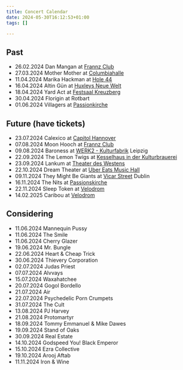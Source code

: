 ```yaml
---
title: Concert Calendar
date: 2024-05-30T16:12:53+01:00
tags: []

---
```

## Past

* 26.02.2024 Dan Mangan at [Frannz Club][frannzclub]
* 27.03.2024 Mother Mother at [Columbiahalle][columbiahalle]
* 11.04.2024 Marika Hackman at [Hole 44][hole44]
* 16.04.2024 Altin Gün at [Huxleys Neue Welt][huxleys]
* 18.04.2024 Yard Act  at [Festsaal Kreuzberg][festsaal]
* 30.04.2024 Florigin at Rotbart
* 01.06.2024 Villagers at [Passionkirche][passionkirche]

## Future (have tickets)

* 23.07.2024 Calexico at [Capitol Hannover][capitolhannover]
* 07.08.2024 Moon Hooch at [Frannz Club][frannzclub]
* 09.08.2024 Baroness at [WERK2 - Kulturfabrik][werk2] Leipzig
* 22.09.2024 The Lemon Twigs at [Kesselhaus in der Kulturbrauerei][kesselhaus]
* 23.09.2024 Lankum at [Theater des Westens][theaterdeswestens]
* 22.10.2024 Dream Theater at [Uber Eats Music Hall][ubereatsmusichall]
* 09.11.2024 They Might Be Giants at [Vicar Street][vicarstreet] Dublin
* 16.11.2024 The Nits at [Passionskirche][passionkirche]
* 22.11.2024 Sleep Token at [Velodrom][velodrom]
* 14.02.2025 Caribou at [Velodrom][velodrom]

## Considering

* 11.06.2024 Mannequin Pussy
* 11.06.2024 The Smile
* 11.06.2024 Cherry Glazer
* 19.06.2024 Mr. Bungle
* 22.06.2024 Heart & Cheap Trick
* 30.06.2024 Thievery Corporation
* 02.07.2024 Judas Priest
* 07.07.2024 Alvvays
* 15.07.2024 Waxahatchee
* 20.07.2024 Gogol Bordello
* 21.07.2024 Air
* 22.07.2024 Psychedelic Porn Crumpets
* 31.07.2024 The Cult
* 13.08.2024 PJ Harvey
* 21.08.2024 Protomartyr
* 18.09.2024 Tommy Emmanuel & Mike Dawes
* 19.09.2024 Stand of Oaks
* 30.09.2024 Real Estate
* 14.10.2024 Godspeed You! Black Emperor
* 15.10.2024 Ezra Collective
* 19.10.2024 Arooj Aftab
* 11.11.2024 Iron & Wine


[privatclub]: https://privatclub-berlin.de
[urbanspree]: https://www.urbanspree.com
[admiralpalast]: https://www.admiralspalast.theater
[columbiahalle]: https://columbiahalle.berlin/
[festsaal]: https://festsaal-kreuzberg.de/en
[frannzclub]: https://frannz.eu
[velodrom]: https://www.velodrom.de/en/
[metropol]: https://metropol-berlin.de
[zitadelle]: https://www.zitadelle-berlin.de
[ewerk]: https://www.e-werk-cologne.com
[berghainkantine]: https://www.berghain.berlin/en/
[roadrunners]: http://www.roadrunners-paradise.de
[hole44]: https://hole-berlin.de
[huxleys]: https://huxleysneuewelt.de
[lark]: https://larkberlin.com
[passionkirche]: https://www.visitberlin.de/en/passionskirche
[capitolhannover]: https://www.capitol-hannover.de
[werk2]: https://www.werk-2.de
[vicarstreet]: https://www.vicarstreet.com
[kesselhaus]: https://www.kesselhaus.net/en
[theaterdeswestens]: https://www.visitberlin.de/en/theatre-west
[ubereatsmusichall]: https://www.uber-eats-music-hall.de
